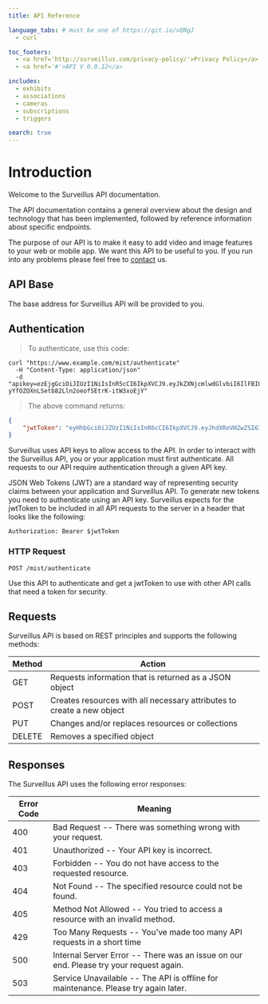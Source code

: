 ```yaml
---
title: API Reference

language_tabs: # must be one of https://git.io/vQNgJ
  - curl

toc_footers:
  - <a href='http://surveillus.com/privacy-policy/'>Privacy Policy</a>
  - <a href='#'>API V 0.0.12</a>

includes:
  - exhibits
  - associations
  - cameras
  - subscriptions
  - triggers

search: true
---
```


# Introduction

Welcome to the Surveillus API documentation.  

The API documentation contains a general overview about the design and technology that has been implemented, followed by reference information about specific endpoints.

The purpose of our API is to make it easy to add video and image features to your web or mobile app. We want this API to be useful to you. If you run into any problems please feel free to <a href='http://surveillus.com/contact/'>contact</a> us.

## API Base

The base address for Surveillus API will be provided to you.

## Authentication

> To authenticate, use this code:

```shell
curl "https://www.example.com/mist/authenticate"
  -H "Content-Type: application/json"
  -d "apikey=ezEjgGciOiJIUzI1NiIsInR5cCI6IkpXVCJ9.eyJkZXNjcmlwdGlvbiI6IlFBIGxvY2FsIEFQSSBLZXkiLCJhcHBsaWNhdGlvbk5hbWUiOiJRQXMgTWFnaWMgS2V5IiwicHJvY1R5cGUiOiJsb2NhbCIsImF1dGhUeX2DIjoiYXBpa2V5IiwidXVpZCI6InQ1dE5lSzNsVmNzVkpuSEIiLCJpYXQiOjE1NDk0MTQwNjQsImF1ZCI6InByZS1BbHBoYSIsImlzcyI6IlN1cnZlaWxsdXMgRGV2ZWxvcG1lbnQiLCJzdJBiOiJBUEkgQWNjZXNzIn0.SUrut-yYfOZOXnLSetb82Lln2oeofSEtrK-itW3xoEjY"
```

> The above command returns:

```json
{
    "jwtToken": "eyHhbGciOiJZUzI1NiIsInR6cCI6IkpXVCJ9.eyJhdXRoVH2wZSI6InRva3UuIiwiY29tbWVudCI6IlJlbW90ZSBMb2NrIJzzWXIgT25lIiwibG9ja1N0XYRlSWQiOiJPbmUiLCJ1dWlkIjoiUjI3c1ZaOEhXaU5DdFRCMiIsInN1YiI6IkFQSSBBY2Nlc3MiLCJpc3N1ZXIiOiJTdXJ2ZWlsbHTvIERldmVsb3BtZW50IiwiYXVkaWVuY2UiOiJwcmUtQWxwaGiLCJzdWJqZWN0IjoiQVBJIEFjY2VzcyIsImV4cGlyZXNJbiI6IjI0aCIsImlhdCI6MTU0OTY2OTkzMiwiZXhwIjoxNTQ5NzU2MzMyfQ.Xv7Md43ZuC4GaWdi822WdDx78pa_QcM7_wkHjWgumuI"
}
```

Surveillus uses API keys to allow access to the API. In order to interact with the Surveillus API, you or your application must first authenticate. All requests to our API require authentication through a given API key.

JSON Web Tokens (JWT) are a standard way of representing security claims between your application and Surveillus API. To generate new tokens you need to authenticate using an API key.  Surveillus expects for the jwtToken to be included in all API requests to the server in a header that looks like the following:

`Authorization: Bearer $jwtToken`

### HTTP Request

`POST /mist/authenticate`

<aside class="notice">
Use this API to authenticate and get a jwtToken to use with other API calls that need a token for security.
</aside>

## Requests

Surveillus API is based on REST principles and supports the following methods:

Method | Action | 
--------- | -----------
GET | Requests information that is returned as a JSON object
POST | Creates resources with all necessary attributes to create a new object
PUT | Changes and/or replaces resources or collections
DELETE | Removes a specified object

## Responses

The Surveillus API uses the following error responses:

Error Code | Meaning
---------- | -------
400 | Bad Request -- There was something wrong with your request.
401 | Unauthorized -- Your API key is incorrect.
403 | Forbidden -- You do not have access to the requested resource.
404 | Not Found -- The specified resource could not be found.
405 | Method Not Allowed -- You tried to access a resource with an invalid method.
429 | Too Many Requests -- You've made too many API requests in a short time
500 | Internal Server Error -- There was an issue on our end. Please try your request again.
503 | Service Unavailable -- The API is offline for maintenance. Please try again later.
